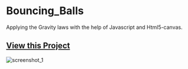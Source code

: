# Bouncing_Balls
Applying the Gravity laws with the help of Javascript and Html5-canvas.

## <a href = "https://kumar-akash.github.io/Bouncing_Balls/">View this Project</a>
![screenshot_1](https://user-images.githubusercontent.com/20499553/35090495-d5944402-fc5f-11e7-9d22-29a1726cc013.png)


